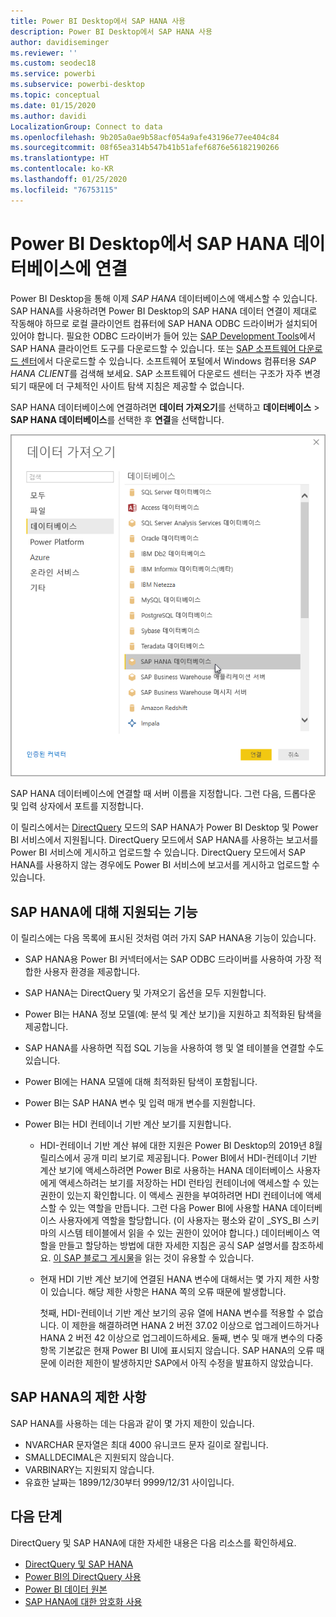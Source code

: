 ```yaml
---
title: Power BI Desktop에서 SAP HANA 사용
description: Power BI Desktop에서 SAP HANA 사용
author: davidiseminger
ms.reviewer: ''
ms.custom: seodec18
ms.service: powerbi
ms.subservice: powerbi-desktop
ms.topic: conceptual
ms.date: 01/15/2020
ms.author: davidi
LocalizationGroup: Connect to data
ms.openlocfilehash: 9b205a0ae9b58acf054a9afe43196e77ee404c84
ms.sourcegitcommit: 08f65ea314b547b41b51afef6876e56182190266
ms.translationtype: HT
ms.contentlocale: ko-KR
ms.lasthandoff: 01/25/2020
ms.locfileid: "76753115"
---
```

# <a name="connect-to-sap-hana-databases-in-power-bi-desktop"></a>Power BI Desktop에서 SAP HANA 데이터베이스에 연결

Power BI Desktop을 통해 이제 *SAP HANA* 데이터베이스에 액세스할 수 있습니다. SAP HANA를 사용하려면 Power BI Desktop의 SAP HANA 데이터 연결이 제대로 작동해야 하므로 로컬 클라이언트 컴퓨터에 SAP HANA ODBC 드라이버가 설치되어 있어야 합니다. 필요한 ODBC 드라이버가 들어 있는 [SAP Development Tools](https://tools.hana.ondemand.com/#hanatools)에서 SAP HANA 클라이언트 도구를 다운로드할 수 있습니다. 또는 [SAP 소프트웨어 다운로드 센터](https://support.sap.com/en/my-support/software-downloads.html)에서 다운로드할 수 있습니다. 소프트웨어 포털에서 Windows 컴퓨터용 *SAP HANA CLIENT*를 검색해 보세요. SAP 소프트웨어 다운로드 센터는 구조가 자주 변경되기 때문에 더 구체적인 사이트 탐색 지침은 제공할 수 없습니다.

SAP HANA 데이터베이스에 연결하려면 **데이터 가져오기**를 선택하고 **데이터베이스** > **SAP HANA 데이터베이스**를 선택한 후 **연결**을 선택합니다.

![SAP HANA 데이터베이스, 데이터 대화 상자 가져오기, Power BI Desktop](media/desktop-sap-hana/sap-hana-1.png)

SAP HANA 데이터베이스에 연결할 때 서버 이름을 지정합니다. 그런 다음, 드롭다운 및 입력 상자에서 포트를 지정합니다.

이 릴리스에서는 [DirectQuery](desktop-directquery-sap-hana.md) 모드의 SAP HANA가 Power BI Desktop 및 Power BI 서비스에서 지원됩니다. DirectQuery 모드에서 SAP HANA를 사용하는 보고서를 Power BI 서비스에 게시하고 업로드할 수 있습니다. DirectQuery 모드에서 SAP HANA를 사용하지 않는 경우에도 Power BI 서비스에 보고서를 게시하고 업로드할 수 있습니다.

## <a name="supported-features-for-sap-hana"></a>SAP HANA에 대해 지원되는 기능

이 릴리스에는 다음 목록에 표시된 것처럼 여러 가지 SAP HANA용 기능이 있습니다.

* SAP HANA용 Power BI 커넥터에서는 SAP ODBC 드라이버를 사용하여 가장 적합한 사용자 환경을 제공합니다.

* SAP HANA는 DirectQuery 및 가져오기 옵션을 모두 지원합니다.

* Power BI는 HANA 정보 모델(예: 분석 및 계산 보기)을 지원하고 최적화된 탐색을 제공합니다.

* SAP HANA를 사용하면 직접 SQL 기능을 사용하여 행 및 열 테이블을 연결할 수도 있습니다.

* Power BI에는 HANA 모델에 대해 최적화된 탐색이 포함됩니다.

* Power BI는 SAP HANA 변수 및 입력 매개 변수를 지원합니다.

* Power BI는 HDI 컨테이너 기반 계산 보기를 지원합니다.

  * HDI-컨테이너 기반 계산 뷰에 대한 지원은 Power BI Desktop의 2019년 8월 릴리스에서 공개 미리 보기로 제공됩니다. Power BI에서 HDI-컨테이너 기반 계산 보기에 액세스하려면 Power BI로 사용하는 HANA 데이터베이스 사용자에게 액세스하려는 보기를 저장하는 HDI 런타임 컨테이너에 액세스할 수 있는 권한이 있는지 확인합니다. 이 액세스 권한을 부여하려면 HDI 컨테이너에 액세스할 수 있는 역할을 만듭니다. 그런 다음 Power BI에 사용할 HANA 데이터베이스 사용자에게 역할을 할당합니다. (이 사용자는 평소와 같이 \_SYS\_BI 스키마의 시스템 테이블에서 읽을 수 있는 권한이 있어야 합니다.) 데이터베이스 역할을 만들고 할당하는 방법에 대한 자세한 지침은 공식 SAP 설명서를 참조하세요. [이 SAP 블로그 게시물](https://blogs.sap.com/2018/01/24/the-easy-way-to-make-your-hdi-container-accessible-to-a-classic-database-user/)을 읽는 것이 유용할 수 있습니다.

  * 현재 HDI 기반 계산 보기에 연결된 HANA 변수에 대해서는 몇 가지 제한 사항이 있습니다. 해당 제한 사항은 HANA 쪽의 오류 때문에 발생합니다.
  
    첫째, HDI-컨테이너 기반 계산 보기의 공유 열에 HANA 변수를 적용할 수 없습니다. 이 제한을 해결하려면 HANA 2 버전 37.02 이상으로 업그레이드하거나 HANA 2 버전 42 이상으로 업그레이드하세요. 둘째, 변수 및 매개 변수의 다중 항목 기본값은 현재 Power BI UI에 표시되지 않습니다. SAP HANA의 오류 때문에 이러한 제한이 발생하지만 SAP에서 아직 수정을 발표하지 않았습니다.

## <a name="limitations-of-sap-hana"></a>SAP HANA의 제한 사항

SAP HANA를 사용하는 데는 다음과 같이 몇 가지 제한이 있습니다.

* NVARCHAR 문자열은 최대 4000 유니코드 문자 길이로 잘립니다.
* SMALLDECIMAL은 지원되지 않습니다.
* VARBINARY는 지원되지 않습니다.
* 유효한 날짜는 1899/12/30부터 9999/12/31 사이입니다.

## <a name="next-steps"></a>다음 단계

DirectQuery 및 SAP HANA에 대한 자세한 내용은 다음 리소스를 확인하세요.

* [DirectQuery 및 SAP HANA](desktop-directquery-sap-hana.md)
* [Power BI의 DirectQuery 사용](desktop-directquery-about.md)
* [Power BI 데이터 원본](power-bi-data-sources.md)
* [SAP HANA에 대한 암호화 사용](desktop-sap-hana-encryption.md)

